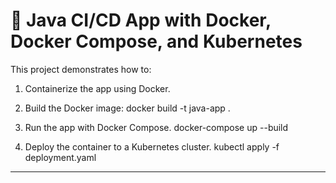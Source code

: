 # 🐳 Java CI/CD App with Docker, Docker Compose, and Kubernetes

This project demonstrates how to:

1. Containerize the app using Docker.
2. Build the Docker image:
docker build -t java-app .

3. Run the app with Docker Compose.
   docker-compose up --build

3. Deploy the container to a Kubernetes cluster.
kubectl apply -f deployment.yaml
---
